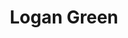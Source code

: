 ---
layout: employee
skillsid: 10
title: 'Logan Green'
permalink: /employees/:title 
location: 'Charlotte North'
position: 'Real Estate Officer'
availability: 67
internal: true
categories: 
- employees
phoneNumber: 555-555-5555
email: email@gmail.com
manage: false
---